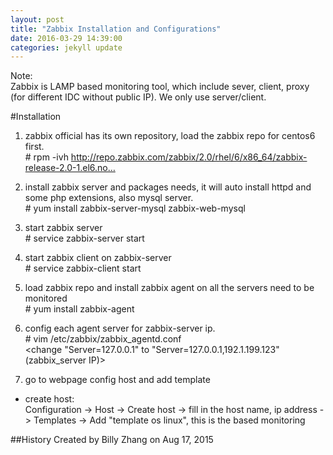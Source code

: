 ```yaml
---
layout: post
title: "Zabbix Installation and Configurations"
date: 2016-03-29 14:39:00
categories: jekyll update
---
```


Note:  
Zabbix is LAMP based monitoring tool, which include sever, client, proxy (for different IDC without public IP). We only use server/client.  

#Installation  
1) zabbix official has its own repository, load the zabbix repo for centos6 first.  
\# rpm -ivh http://repo.zabbix.com/zabbix/2.0/rhel/6/x86_64/zabbix-release-2.0-1.el6.no…

2) install zabbix server and packages needs, it will auto install httpd and some php extensions, also mysql server.  
\# yum install zabbix-server-mysql zabbix-web-mysql

3) start zabbix server  
\# service zabbix-server start  

4) start zabbix client on zabbix-server  
\# service zabbix-client start  

5) load zabbix repo and install zabbix agent on all the servers need to be monitored  
\# yum install zabbix-agent  

6) config each agent server for zabbix-server ip.  
\# vim /etc/zabbix/zabbix_agentd.conf  
<change "Server=127.0.0.1"  to  "Server=127.0.0.1,192.1.199.123" (zabbix_server IP)>  

7) go to webpage config host and add template  
 - create host:  
   Configuration -> Host -> Create host -> fill in the host name, ip address -> Templates -> Add "template os linux", this is the based monitoring  
   
##History
Created by Billy Zhang on Aug 17, 2015 